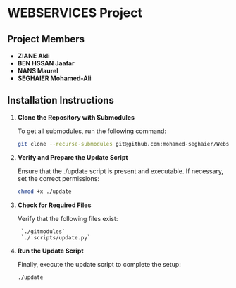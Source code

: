 # WEBSERVICES Project

## Project Members
- **ZIANE Akli**
- **BEN HSSAN Jaafar**
- **NANS Maurel**
- **SEGHAIER Mohamed-Ali**

## Installation Instructions

1. **Clone the Repository with Submodules**

     To get all submodules, run the following command:
     ```sh
     git clone --recurse-submodules git@github.com:mohamed-seghaier/Webservices.git

2. **Verify and Prepare the Update Script**

      Ensure that the ./update script is present and executable. If necessary, set the correct permissions:
  
      ```sh
      chmod +x ./update
      ```

3. **Check for Required Files**

      Verify that the following files exist:
    
        `./gitmodules`
        `./.scripts/update.py`
    
4. **Run the Update Script**

      Finally, execute the update script to complete the setup:
      ```sh
      ./update
      ```
